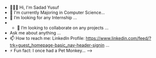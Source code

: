 - 🙋🏿‍♂️ Hi, I'm Sadad Yusuf
- 🌱 I'm currently Majoring in Computer Science...
- 🤔 I’m looking for any Internship ...
- - 👯 I’m looking to collaborate on any projects ...
-  Ask me about anything ...
- 📫 How to reach me: LinkedIn Profile: https://www.linkedin.com/feed/?trk=guest_homepage-basic_nav-header-signin
 ...
- ⚡ Fun fact: I once had a Pet Monkey...
-->
